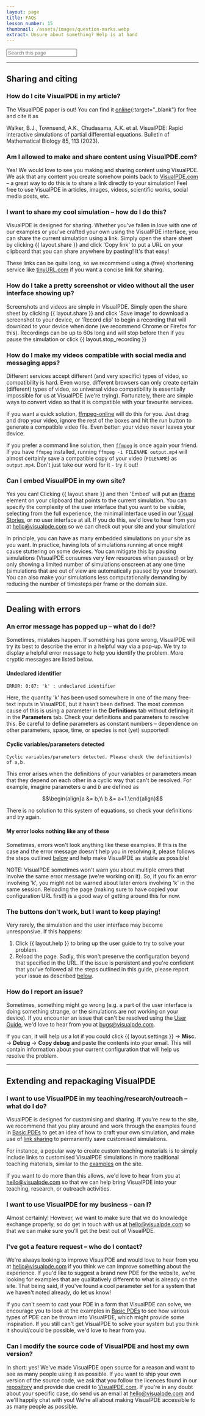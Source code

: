 ```yaml
---
layout: page
title: FAQs
lesson_number: 15
thumbnail: /assets/images/question-marks.webp
extract: Unsure about something? Help is at hand
---
```


<form id="pageSearchForm"
onSubmit="page_search(document.getElementById('pageSearchInput').value); return false;"
>
<p>
    <div id="pageSearchBar">
    <input
      type="text"
      id="pageSearchInput"
      name="q"
      maxlength="255"
      value=""
      placeholder="Search this page"
      onfocus="document.getElementById('pageSearchForm').onsubmit();window.gtag?.('event', 'page_search');"
      oninput="document.getElementById('pageSearchForm').onsubmit();"
      />
      <div id="pageSearchResults" tabindex="0">
        <ul></ul>
      </div>
    </div>
  </p>
</form>

<div id="toc"></div>

---

## Sharing and citing <a id='sharing'>

### How do I cite VisualPDE in my article?
The VisualPDE paper is out! You can find it [online](https://doi.org/10.1007/s11538-023-01218-4){:target="_blank"} for free and cite it as 

Walker, B.J., Townsend, A.K., Chudasama, A.K. et al. VisualPDE: Rapid interactive simulations of partial differential equations. Bulletin of Mathematical Biology 85, 113 (2023).

### Am I allowed to make and share content using VisualPDE.com?
Yes! We would love to see you making and sharing content using VisualPDE. We ask that any content you create somehow points back to [VisualPDE.com](https://visualpde.com) – a great way to do this is to share a link directly to your simulation! Feel free to use VisualPDE in articles, images, videos, scientific works, social media posts, etc.

### I want to share my cool simulation – how do I do this? <a id="linkSharing">
VisualPDE is designed for sharing. Whether you've fallen in love with one of our examples or you've crafted your own using the VisualPDE interface, you can share the current simulation using a link. Simply open the share sheet by clicking {{ layout.share }} and click 'Copy link' to put a URL on your clipboard that you can share anywhere by pasting! It's that easy!

These links can be quite long, so we recommend using a (free) shortening service like [tinyURL.com](https://tinyurl.com/app) if you want a concise link for sharing.

### How do I take a pretty screenshot or video without all the user interface showing up?
Screenshots and videos are simple in VisualPDE. Simply open the share sheet by clicking {{ layout.share }} and click 'Save image' to download a screenshot to your device, or 'Record clip' to begin a recording that will download to your device when done (we recommend Chrome or Firefox for this). Recordings can be up to 60s long and will stop before then if you pause the simulation or click {{ layout.stop_recording }}

### How do I make my videos compatible with social media and messaging apps?<a id='videoHelp'>
Different services accept different (and very specific) types of video, so compatibility is hard. Even worse, different browsers can only create certain (different) types of video, so universal video compatibility is essentially impossible for us at VisualPDE (we're trying). Fortunately, there are simple ways to convert video so that it is compatible with your favourite services.

If you want a quick solution, <a href="https://ffmpeg-online.vercel.app/?inputOptions=-i&output=VisualPDERecording.mp4&outputOptions=" target="_blank">ffmpeg-online</a> will do this for you. Just drag and drop your video, ignore the rest of the boxes and hit the run button to generate a compatible video file. Even better: your video never leaves your device.

If you prefer a command line solution, then [``ffmpeg``](https://www.ffmpeg.org) is once again your friend. If you have ``ffmpeg`` installed, running ``ffmpeg -i FILENAME output.mp4`` will almost certainly save a compatible copy of your video (``FILENAME``) as ``output.mp4``. Don't just take our word for it - try it out!

### Can I embed VisualPDE in my own site?
Yes you can! Clicking {{ layout.share }} and then 'Embed' will put an [iframe](https://developer.mozilla.org/en-US/docs/Web/HTML/Element/iframe) element on your clipboard that points to the current simulation. You can specify the complexity of the user interface that you want to be visible, selecting from the full experience, the minimal interface used in our [Visual Stories](/visual-stories), or no user interface at all. If you do this, we'd love to hear from you at [hello@visualpde.com](mailto:hello@visualpde.com) so we can check out your site and your simulation!

In principle, you can have as many embedded simulations on your site as you want. In practice, having lots of simulations running at once might cause stuttering on some devices. You can mitigate this by pausing simulations (VisualPDE consumes very few resources when paused) or by only showing a limited number of simulations onscreen at any one time (simulations that are out of view are automatically paused by your browser). You can also make your simulations less computationally demanding by reducing the number of timesteps per frame or the domain size.

---

## Dealing with errors <a id='errors'>

### An error message has popped up – what do I do!?
Sometimes, mistakes happen. If something has gone wrong, VisualPDE will try its best to describe the error in a helpful way via a pop-up. We try to display a helpful error message to help you identify the problem. More cryptic messages are listed below.

#### Undeclared identifier <a id='undeclared'>
```
ERROR: 0:87: 'k' : undeclared identifier
```

Here, the quantity 'k' has been used somewhere in one of the many free-text inputs in VisualPDE, but it hasn't been defined. The most common cause of this is using a parameter in the **Definitions** tab without defining it in the **Parameters** tab. Check your definitions and parameters to resolve this. Be careful to define parameters as constant numbers – dependence on other parameters, space, time, or species is not (yet) supported!

#### Cyclic variables/parameters detected <a id='cyclic'>
```
Cyclic variables/parameters detected. Please check the definition(s) of a,b.
```

This error arises when the definitions of your variables or parameters mean that they depend on each other in a cyclic way that can't be resolved. For example, imagine parameters $a$ and $b$ are defined as

$$\begin{align}a &= b,\\ b &= a+1.\end{align}$$

There is no solution to this system of equations, so check your definitions and try again.

#### My error looks nothing like any of these
Sometimes, errors won't look anything like these examples. If this is the case and the error message doesn't help you in resolving it, please follows the steps outlined [below](#error) and help make VisualPDE as stable as possible!

NOTE: VisualPDE sometimes won't warn you about multiple errors that involve the same error message (we're working on it). So, if you fix an error involving 'k', you might not be warned about later errors involving 'k' in the same session. Reloading the page (making sure to have copied your configuration URL first!) is a good way of getting around this for now.

### The buttons don't work, but I want to keep playing!
Very rarely, the simulation and the user interface may become unresponsive. If this happens: 
1. Click {{ layout.help }} to bring up the user guide to try to solve your problem.
1. Reload the page. Sadly, this won't preserve the configuration beyond that specified in the URL.
If the issue is persistent and you're confident that you've followed all the steps outlined in this guide, please report your issue as described [below](#error). 

### How do I report an issue? <a id='error'>
Sometimes, something might go wrong (e.g. a part of the user interface is doing something strange, or the simulations are not working on your device). If you encounter an issue that can't be resolved using the [User Guide](/user-guide), we'd love to hear from you at [bugs@visualpde.com](mailto:bugs@visualpde.com).

If you can, it will help us a lot if you could click <span class='click_sequence'>{{ layout.settings }} → **Misc.** → **Debug** → **Copy debug**</span> and paste the contents into your email. This will contain information about your current configuration that will help us resolve the problem.

---

## Extending and repackaging VisualPDE <a id='extending'>

### I want to use VisualPDE in my teaching/research/outreach – what do I do?
VisualPDE is designed for customising and sharing. If you're new to the site, we recommend that you play around and work through the examples found in [Basic PDEs](/basic-pdes) to get an idea of how to craft your own simulation, and make use of [link sharing](#linkSharing) to permanently save customised simulations.

For instance, a popular way to create custom teaching materials is to simply include links to customised VisualPDE simulations in more traditional teaching materials, similar to the [examples](/basic-pdes) on the site.

If you want to do more than this allows, we'd love to hear from you at [hello@visualpde.com](mailto:hello@visualpde.com) so that we can help bring VisualPDE into your teaching, research, or outreach activities.

### I want to use VisualPDE for my business - can I?
Almost certainly! However, we want to make sure that we do knowledge exchange properly, so do get in touch with us at [hello@visualpde.com](mailto:hello@visualpde.com) so that we can make sure you'll get the best out of VisualPDE.

### I've got a feature request – who do I contact?
We're always looking to improve VisualPDE and would love to hear from you at [hello@visualpde.com](mailto:hello@visualpde.com) if you think we can improve something about the experience. If you'd like to suggest a brand new PDE for the website, we're looking for examples that are qualitatively different to what is already on the site. That being said, if you've found a cool parameter set for a system that we haven't noted already, do let us know!

If you can't seem to cast your PDE in a form that VisualPDE can solve, we encourage you to look at the examples in [Basic PDEs](/basic-pdes) to see how various types of PDE can be thrown into VisualPDE, which might provide some inspiration. If you still can't get VisualPDE to solve your system but you think it should/could be possible, we'd love to hear from you.

### Can I modify the source code of VisualPDE and host my own version?
In short: yes! We've made VisualPDE open source for a reason and want to see as many people using it as possible. If you want to ship your own version of the source code, we ask that you follow the licences found in our [repository](https://github.com/Pecnut/visual-pde) and provide due credit to [VisualPDE.com](https://visualpde.com). If you're in any doubt about your specific case, do send us an email at [hello@visualpde.com](mailto:hello@visualpde.com) and we'll happily chat with you! We're all about making VisualPDE accessible to as many people as possible.